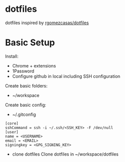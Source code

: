 # dotfiles

dotfiles inspired by [rgomezcasas/dotfiles](https://github.com/rgomezcasas/dotfiles)

# Basic Setup

Install:
- Chrome + extensions
- 1Password
- Configure github in local including SSH configuration

Create basic folders:
- ~/workspace

Create basic config:
- ~/.gitconfig
```
[core]
sshCommand = ssh -i ~/.ssh/<SSH_KEY> -F /dev/null
[user]
name = <USERNAME>
email = <EMAIL>
signingkey = <GPG_SIGNING_KEY>
```

- clone dotfiles Clone dotfiles in  ~/workspace/dotfiles
